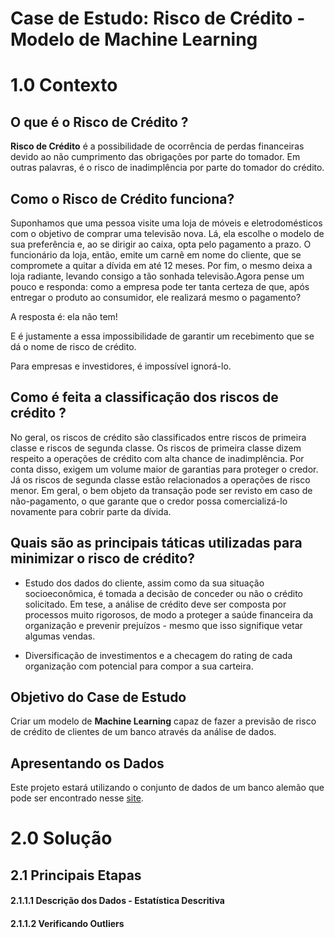 # Case de Estudo: Risco de Crédito - Modelo de Machine Learning

# 1.0 Contexto

<h2> O que é o Risco de Crédito ? </h2>

**Risco de Crédito** é a possibilidade de ocorrência de perdas financeiras devido ao não cumprimento das obrigações por parte do tomador. Em outras palavras, é o risco de inadimplência por parte do tomador do crédito. 


<h2> Como o Risco de Crédito funciona? </h2>

Suponhamos que uma pessoa visite uma loja de móveis e eletrodomésticos com o objetivo de comprar uma televisão nova. Lá, ela escolhe o modelo de sua preferência e, ao se dirigir ao caixa, opta pelo pagamento a prazo. O funcionário da loja, então, emite um carnê em nome do cliente, que se compromete a quitar a dívida em até 12 meses. Por fim, o mesmo deixa a loja radiante, levando consigo a tão sonhada televisão.Agora pense um pouco e responda: como a empresa pode ter tanta certeza de que, após entregar o produto ao consumidor, ele realizará mesmo o pagamento?

A resposta é: ela não tem!

E é justamente a essa impossibilidade de garantir um recebimento que se dá o nome de risco de crédito.

Para empresas e investidores, é impossível ignorá-lo.

<h2> Como é feita a classificação dos riscos de crédito ? </h2>

No geral, os riscos de crédito são classificados entre riscos de primeira classe e riscos de segunda classe. Os riscos de primeira classe dizem respeito a operações de crédito com alta chance de inadimplência. Por conta disso, exigem um volume maior de garantias para proteger o credor. Já os riscos de segunda classe estão relacionados a operações de risco menor. Em geral, o bem objeto da transação pode ser revisto em caso de não-pagamento, o que garante que o credor possa comercializá-lo novamente para cobrir parte da dívida.

<h2> Quais são as principais táticas utilizadas para minimizar o risco de crédito? </h2>

 - Estudo dos dados do cliente, assim como da sua situação socioeconômica, é tomada a decisão de conceder ou não o crédito solicitado. Em tese, a análise de crédito deve ser composta por processos muito rigorosos, de modo a proteger a saúde financeira da organização e prevenir prejuízos - mesmo que isso signifique vetar algumas vendas.

- Diversificação de investimentos e a checagem do rating de cada organização com potencial para compor a sua carteira.

 <h2> Objetivo do Case de Estudo </h2>
    
Criar um modelo de **Machine Learning** capaz de fazer a previsão de risco de crédito de clientes de um banco através da análise de dados. 

<h2> Apresentando os Dados </h2>
    
Este projeto estará utilizando o conjunto de dados de um banco alemão que pode ser encontrado nesse [site](https://www.kaggle.com/kabure/german-credit-data-with-risk).
    
    
# 2.0 Solução

## 2.1 Principais Etapas

#### 2.1.1.1 Descrição dos Dados - Estatística Descritiva


#### 2.1.1.2 Verificando Outliers

